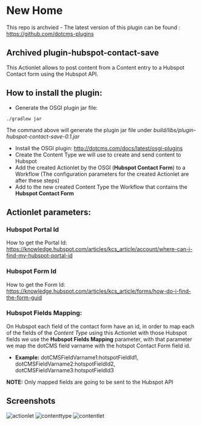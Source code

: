 # New Home

This repo is archvied - The latest version of this plugin can be found : https://github.com/dotcms-plugins





## Archived plugin-hubspot-contact-save

This Actionlet allows to post content from a Content entry to a Hubspot Contact form using the Hubspot API.

## How to install the plugin:
 * Generate the OSGI plugin jar file:
 
 ```
 ./gradlew jar
 ```
 
 The command above will generate the plugin jar file under *build/libs/plugin-hubspot-contact-save-0.1.jar*
 * Install the OSGI plugin: http://dotcms.com/docs/latest/osgi-plugins
 * Create the Content Type we will use to create and send content to Hubspot
 * Add the created Actionlet by the OSGI (**Hubspot Contact Form**) to a Workflow (The configuration parameters for the
 created Actionlet are after these steps)
 * Add to the new created Content Type the Workflow that contains the **Hubspot Contact Form**

## Actionlet parameters:

### Hubspot Portal Id
How to get the Portal Id: https://knowledge.hubspot.com/articles/kcs_article/account/where-can-i-find-my-hubspot-portal-id

### Hubspot Form Id
How to get the Form Id: https://knowledge.hubspot.com/articles/kcs_article/forms/how-do-i-find-the-form-guid

### Hubspot Fields Mapping:
On Hubspot each field of the contact form have an id, in order to map each of the fields of the *Content Type* using this Actionlet with those Hubspot fields we use the **Hubspot Fields Mapping** parameter, with that parameter we map the dotCMS field varname with the hotspot Contact Form field id.

* **Example:**
dotCMSFieldVarname1:hotspotFieldId1, dotCMSFieldVarname2:hotspotFieldId2, dotCMSFieldVarname3:hotspotFieldId3

**NOTE:** Only mapped fields are going to be sent to the Hubspot API

## Screenshots
![actionlet](https://cloud.githubusercontent.com/assets/923947/17302614/3d0dddfe-57da-11e6-9715-16ffdf9d0fa9.png)
![contenttype](https://cloud.githubusercontent.com/assets/923947/17302611/3c6dff78-57da-11e6-9df4-9bd523c5e07f.png)
![contentlet](https://cloud.githubusercontent.com/assets/923947/17302612/3c6fade6-57da-11e6-8071-2bd5fd22212a.png)
